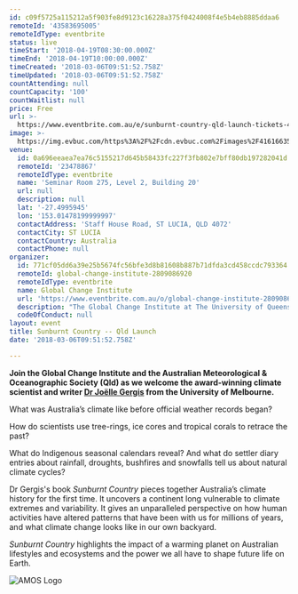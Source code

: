 ```yaml
---
id: c09f5725a115212a5f903fe8d9123c16228a375f0424008f4e5b4eb8885ddaa6
remoteId: '43583695005'
remoteIdType: eventbrite
status: live
timeStart: '2018-04-19T08:30:00.000Z'
timeEnd: '2018-04-19T10:00:00.000Z'
timeCreated: '2018-03-06T09:51:52.758Z'
timeUpdated: '2018-03-06T09:51:52.758Z'
countAttending: null
countCapacity: '100'
countWaitlist: null
price: Free
url: >-
  https://www.eventbrite.com.au/e/sunburnt-country-qld-launch-tickets-43583695005?aff=ebapi
image: >-
  https://img.evbuc.com/https%3A%2F%2Fcdn.evbuc.com%2Fimages%2F41616635%2F92902099135%2F1%2Foriginal.jpg?s=1ee302d071151838e7a3de078957030f
venue:
  id: 0a696eeaea7ea76c5155217d645b58433fc227f3fb802e7bff80db197282041d
  remoteId: '23478867'
  remoteIdType: eventbrite
  name: 'Seminar Room 275, Level 2, Building 20'
  url: null
  description: null
  lat: '-27.4995945'
  lon: '153.01478199999997'
  contactAddress: 'Staff House Road, ST LUCIA, QLD 4072'
  contactCity: ST LUCIA
  contactCountry: Australia
  contactPhone: null
organizer:
  id: 771cf05dd6a39e25b5674fc56bfe3d8b81608b887b71dfda3cd458ccdc793364
  remoteId: global-change-institute-2809086920
  remoteIdType: eventbrite
  name: Global Change Institute
  url: 'https://www.eventbrite.com.au/o/global-change-institute-2809086920'
  description: "The Global Change Institute at The University of Queensland, Australia, is a unique source of game-changing research, ideas and advice for addressing the challenges of global change.\\r\\nThe Global Change Institute advances discovery, creates solutions and advocates change to policies that respond to challenges presented by climate change, technological innovation and population change.\\r\\n\t\t\t\t\t\t\\r\\n"
  codeOfConduct: null
layout: event
title: Sunburnt Country -- Qld Launch
date: '2018-03-06T09:51:52.758Z'

---
```

<P><STRONG>Join the Global Change Institute and the Australian Meteorological &amp; Oceanographic Society (Qld) as we welcome the award-winning climate scientist and writer <A HREF="https://www.findanexpert.unimelb.edu.au/display/person203094" TARGET="_blank" REL="noreferrer noopener nofollow noopener noreferrer nofollow">Dr Joëlle Gergis</A> from the University of Melbourne.</STRONG></P>
<P>What was Australia’s climate like before official weather records began?</P>
<P>How do scientists use tree-rings, ice cores and tropical corals to retrace the past?</P>
<P>What do Indigenous seasonal calendars reveal? And what do settler diary entries about rainfall, droughts, bushfires and snowfalls tell us about natural climate cycles?</P>
<P>Dr Gergis's book <EM>Sunburnt Country</EM> pieces together Australia’s climate history for the first time. It uncovers a continent long vulnerable to climate extremes and variability. It gives an unparalleled perspective on how human activities have altered patterns that have been with us for millions of years, and what climate change looks like in our own backyard.</P>
<P><EM>Sunburnt Country</EM> highlights the impact of a warming planet on Australian lifestyles and ecosystems and the power we all have to shape future life on Earth.</P>
<P><IMG ALT="AMOS Logo" SRC="https://cdn.evbuc.com/eventlogos/92256305/amoslogo.gif"></P>
